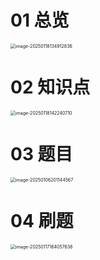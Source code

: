 # 01 总览

<img src="https://cvp.oss-cn-shanghai.aliyuncs.com/202501181349881.png" alt="image-20250118134912836" style="zoom:50%;" />



# 02 知识点

<img src="https://cvp.oss-cn-shanghai.aliyuncs.com/202501181422193.png" alt="image-20250118142240710" style="zoom:50%;" />



# 03 题目

<img src="https://cvp.oss-cn-shanghai.aliyuncs.com/202501062011618.png" alt="image-20250106201144567" style="zoom:50%;" />



# 04 刷题

<img src="https://cvp.oss-cn-shanghai.aliyuncs.com/202501171640742.png" alt="image-20250117164057638" style="zoom:50%;" />

